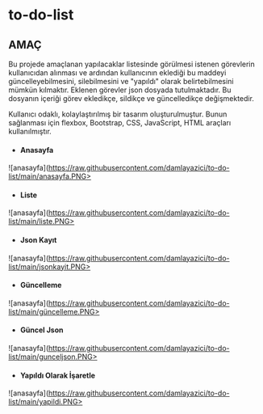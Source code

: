# to-do-list

## AMAÇ

Bu projede amaçlanan yapılacaklar listesinde görülmesi istenen görevlerin kullanıcıdan alınması ve ardından kullanıcının eklediği bu maddeyi güncelleyebilmesini, silebilmesini ve "yapıldı" olarak belirtebilmesini mümkün kılmaktır. Eklenen görevler json dosyada tutulmaktadır. Bu dosyanın içeriği görev ekledikçe, sildikçe ve güncelledikçe değişmektedir.

Kullanıcı odaklı, kolaylaştırılmış bir tasarım oluşturulmuştur. Bunun sağlanması için flexbox, Bootstrap, CSS, JavaScript, HTML araçları kullanılmıştır.


* #### Anasayfa 
![anasayfa](https://raw.githubusercontent.com/damlayazici/to-do-list/main/anasayfa.PNG>


* #### Liste
![anasayfa](https://raw.githubusercontent.com/damlayazici/to-do-list/main/liste.PNG>


* #### Json Kayıt
![anasayfa](https://raw.githubusercontent.com/damlayazici/to-do-list/main/jsonkayit.PNG>


* #### Güncelleme
![anasayfa](https://raw.githubusercontent.com/damlayazici/to-do-list/main/güncelleme.PNG>

* #### Güncel Json
![anasayfa](https://raw.githubusercontent.com/damlayazici/to-do-list/main/gunceljson.PNG>

* #### Yapıldı Olarak İşaretle
![anasayfa](https://raw.githubusercontent.com/damlayazici/to-do-list/main/yapildi.PNG>
